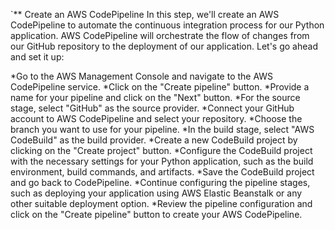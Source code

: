 `** Create an AWS CodePipeline
In this step, we'll create an AWS CodePipeline to automate the continuous integration process for our Python application. AWS CodePipeline will orchestrate the flow of changes from our GitHub repository to the deployment of our application. Let's go ahead and set it up:

*Go to the AWS Management Console and navigate to the AWS CodePipeline service.
*Click on the "Create pipeline" button.
*Provide a name for your pipeline and click on the "Next" button.
*For the source stage, select "GitHub" as the source provider.
*Connect your GitHub account to AWS CodePipeline and select your repository.
*Choose the branch you want to use for your pipeline.
*In the build stage, select "AWS CodeBuild" as the build provider.
*Create a new CodeBuild project by clicking on the "Create project" button.
*Configure the CodeBuild project with the necessary settings for your Python application, such as the build environment, build commands, and artifacts.
*Save the CodeBuild project and go back to CodePipeline.
*Continue configuring the pipeline stages, such as deploying your application using AWS Elastic Beanstalk or any other suitable deployment option.
*Review the pipeline configuration and click on the "Create pipeline" button to create your AWS CodePipeline.
